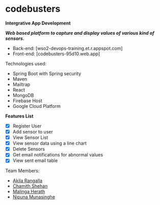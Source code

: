 # codebusters
**Intergrative App Development**

***Web based platform to capture and display values of various kind of sensors.***

- Back-end: [wso2-devops-training.et.r.appspot.com]
- Front-end: [codebusters-95d10.web.app]

Technologies used:
- Spring Boot with Spring security
- Maven
- Mailtrap
- React
- MongoDB
- Firebase Host
- Google Cloud Platform


**Features List**
- [x] Register User
- [x] Add sensor to user
- [x] View Sensor List
- [x] View sensor data using a line chart
- [x] Delete Sensors
- [x] Get email notifications for abnormal values
- [x] View sent email table

Team Members:
- [Akila Rangalla](https://github.com/AkilaRangalla223)
- [Chamith Shehan](https://github.com/shehanweerarathne)
- [Malinga Herath](https://github.com/MalingaHerath)
- [Nipuna Munasinghe](https://github.com/nipunai7)
